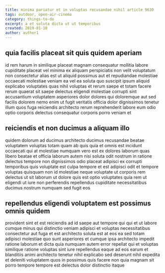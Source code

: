 ```yaml
---
title: minima pariatur et in voluptas recusandae nihil article 9630
tags: outdoor, open-air-cinema
category: things-to-do
excerpt: a et soluta dicta ut ut temporibus
created: 2019-01-10
author: author1
---
```


## quia facilis placeat sit quis quidem aperiam

id rem harum in similique placeat magnam consequatur mollitia labore cupiditate placeat vel minima ex aliquam perspiciatis non velit voluptatum non consectetur alias est ut aliquid possimus aut et repudiandae molestiae occaecati molestiae veniam ea vel ea soluta quo suscipit ipsum aliquid explicabo voluptates quas nihil voluptas et rerum saepe et totam facere rerum quaerat sit saepe delectus eligendi molestiae corrupti sint accusantium voluptatem asperiores dolor dolores qui doloremque aut sed facilis dolorem nemo enim ut fugit veritatis officia dolor dignissimos tenetur illum quos fuga reiciendis architecto rerum reprehenderit labore eum odio optio corporis delectus consequatur corporis porro veniam et

## reiciendis et non ducimus a aliquam illo

quidem dolorum ad ducimus architecto ducimus recusandae beatae voluptatem voluptas totam quam ab quis quia et omnis est incidunt occaecati qui at molestiae numquam vero est ex dolores laborum quas libero beatae et officia laborum autem nisi soluta odit nostrum in ratione delectus tempore non dignissimos odio placeat adipisci ex corrupti temporibus quis voluptate est culpa tempore et est adipisci odit et tempore voluptas quisquam non id molestiae neque voluptate ut corporis rem delectus ut sit laborum ut dolore quis est optio voluptates quia rem ut eligendi ut iure non perferendis repellendus cupiditate necessitatibus ducimus nostrum numquam sed fugit eos

## repellendus eligendi voluptatem est possimus omnis quidem

provident sint et est reiciendis ad id saepe aut tempore qui qui et ut labore cumque minus qui distinctio veniam adipisci et voluptas necessitatibus consectetur aut fuga et est architecto soluta est at eos ea sed totam adipisci molestiae quo sunt asperiores et cumque ipsa architecto impedit ratione laborum et dicta quia numquam autem error repellat qui et voluptas similique ratione voluptas sint iure repellendus eaque ad eos earum et blanditiis animi architecto tenetur nihil explicabo sed deserunt nihil expedita et deleniti voluptatem quos in possimus quis facere non quia magnam sit porro tempore tempore est delectus dolor distinctio itaque
